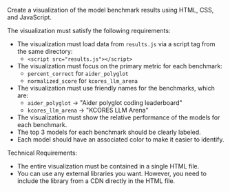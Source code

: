 Create a visualization of the model benchmark results using HTML, CSS, and JavaScript.

The visualization must satisfy the following requirements:

- The visualization must load data from `results.js` via a script tag from the same directory:
  - `<script src="results.js"></script>`
- The visualization must focus on the primary metric for each benchmark:
  - `percent_correct` for `aider_polyglot`
  - `normalized_score` for `kcores_llm_arena`
- The visualization must use friendly names for the benchmarks, which are:
  - `aider_polyglot` -> "Aider polyglot coding leaderboard"
  - `kcores_llm_arena` -> "KCORES LLM Arena"
- The visualization must show the relative performance of the models for each benchmark.
- The top 3 models for each benchmark should be clearly labeled.
- Each model should have an associated color to make it easier to identify.

Technical Requirements:

- The entire visualization must be contained in a single HTML file.
- You can use any external libraries you want. However, you need to include the library from a CDN directly in the HTML file.
